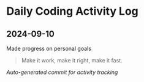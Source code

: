 # Daily Coding Activity Log

## 2024-09-10

Made progress on personal goals

> Make it work, make it right, make it fast.

*Auto-generated commit for activity tracking*

